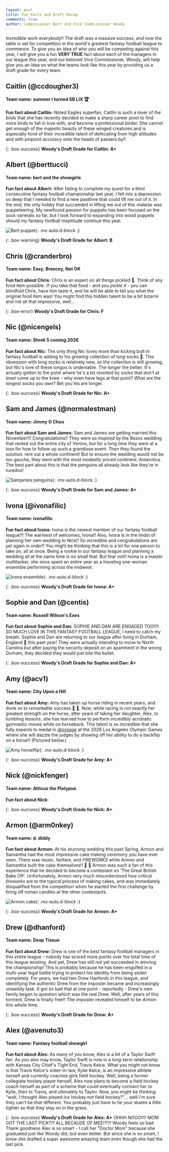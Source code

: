```yaml
---
layout: post
title: Fun Facts and Draft Recap
comments: true
author: Commissioner Bert and Vice Commissioner Woody
---
```



Incredible work everybody!! The draft was a massive success, and now the table is set for competition in the world's greatest fantasy football league to commence. To give you an idea of who you will be competing against this year, I will give you a fun **VERY TRUE** fact about each of the managers in our league this year, and our beloved Vice Commissioner, Woody, will help give you an idea on what the teams look like this year by providing us a draft grade for every team.



## Caitlin (@ccdougher3)

#### Team name: summer i turned SB LIX &#127942;

**Fun fact about Caitlin:** Noted Eagles superfan, Caitlin is such a lover of _the birds_ that she has recently decided to make a sharp career pivot to find more birds to fall in love with, and become a professional birder. She cannot get enough of the majestic beauty of these winged creatures and is especially fond of their incredible talent of defecating from high altitudes and with pinpoint accuracy onto the heads of passers by!!

{: .box-success}
**Woody's Draft Grade for Caitlin: A+**



## Albert (@berttucci)

#### Team name: bert and the showgirls

**Fun fact about Albert:** After failing to complete my quest for a third consecutive fantasy football championship last year, I fell into a depression so deep that I needed to find a new pasttime that could lift me out of it. In the end, the only hobby that succeeded in lifting me out of this malaise was puppeteering. My newfound passion for puppets has been focused on the sock varietals so far, but I look forward to expanding into wood puppets should my fantasy football ineptitude continue this year.

![Bert puppet](https://al-pals.github.io/assets/img/bert_puppet.jpeg){: .mx-auto.d-block :}

{: .box-warning}
**Woody's Draft Grade for Albert: B**


## Chris (@cranderbro)

#### Team name: Easy, Breecey, Not OK

**Fun fact about Chris:** Chris is an expert on all things pickled &#129362;. Think of any food item possible. If you take that food - and you _pickle it_ - you can blindfold Chris, have him taste it, and he will be able to tell you what the original food item was! You might find this hidden talent to be a bit bizarre and not all that impressive, well...

{: .box-error}
**Woody's Draft Grade for Chris: F**


## Nic (@nicengels)

#### Team name: Shrek 5 coming 2026

**Fun fact about Nic:** The only thing Nic loves more than kicking butt in fantasy football is adding to his growing collection of _long_ socks &#129510;. This obsession with long socks is relatively new, so the collection is still growing, but Nic's love of these longos is undeniable. The longer the better. It's actually gotten to the point where he's a bit revolted by socks that don't at *least* come up to the knee - why even have legs at that point? What are the longest socks you own? Bet you his are longer.

{: .box-success}
**Woody's Draft Grade for Nic: A+**


## Sam and James (@normalestman)

#### Team name: Jimmy G Choo

**Fun fact about Sam and James:** Sam and James are getting married this November!!! Congratulations!! They were so inspired by the Bezos wedding that rented out the entire city of Venice, but for a long time they were at a loss for how to follow up such a grandiose event. Then they found the solution: rent out a whole continent! But to ensure the wedding would not be too gauche, they went with the most modestly priced continent: Antarctica. The best part about this is that the penguins all already look like they're in tuxedos!

![Samjames penguins](https://al-pals.github.io/assets/img/jimmy_choo_penguin.jpeg){: .mx-auto.d-block :}

{: .box-success}
**Woody's Draft Grade for Sam and James: A+**


## Ivona (@ivonafilic)

#### Team name: ivonafilic

**Fun fact about Ivona:** Ivona is the newest member of our fantasy football league!!! The warmest of welcomes, Ivona!! Also, Ivona is in the midst of planning her own wedding to Nick!! So incredible and congratulations are yet again in order!! You might be thinking that this is a lot for one person to take on, all at once. Being a rookie in our fantasy league _and_ planning a wedding all at the same time is no small feat. But fear not!! Ivona is a master multitasker, she once spent an entire year as a traveling one-woman ensemble performing across the midwest.

![Ivona ensemble](https://al-pals.github.io/assets/img/ivona_band.jpeg){: .mx-auto.d-block :}

{: .box-success}
**Woody's Draft Grade for Ivona: A+**


## Sophie and Dan (@centis)

#### Team name: Russell Wilson's Exes

**Fun fact about Sophie and Dan:** SOPHIE AND DAN ARE ENGAGED TOO!!!! SO MUCH LOVE IN THIS FANTASY FOOTBALL LEAGUE, I need to catch my breath. Sophie and Dan are returning to our league after living in Durham, England &#127988; this past year! They were actually intending to move to North Carolina but after paying the security deposit on an apartment in the wrong Durham, they decided they would just bite the bullet.


{: .box-success}
**Woody's Draft Grade for Sophie and Dan: A+**


## Amy (@acv1)

#### Team name: City Upon a Hill

**Fun fact about Amy:** Amy has taken up horse riding in recent years, and done so to *remarkable* success &#128014; &#128014;. Now, while racing is not exactly her greatest strength on the horse, after years of taking her daughter, Alex, to tumbling lessons, she has learned how to perform incredibly acrobatic gymnastic moves while on horseback. This talent is so incredible that she fully expects to medal in [_dressage_](https://www.youtube.com/shorts/CniEbJXHDq8) at the 2028 Los Angeles Olympic Games where she will dazzle the judges by showing off her ability to do a backflip on a horse!! (Pictured below.)

![Amy horseflip](https://al-pals.github.io/assets/img/amy_horseflip.jpeg){: .mx-auto.d-block :}

{: .box-success}
**Woody's Draft Grade for Amy: A+**


## Nick (@nickfenger)

#### Team name: Atticus the Platypus

**Fun fact about Nick:**

{: .box-success}
**Woody's Draft Grade for Nick: A+**



## Armon (@arm0nkey)

#### Team name: d. diddy

**Fun fact about Armon:** At his *stunning* wedding this past Spring, Armon and Samantha had the most impressive cake making ceremony you have ever seen. There was music, fanfare, and *FIREWORKS* while Armon and Samantha built the cake themselves!! &#127879; &#127874; Armon was such a fan of this experience that he decided to become a contestant on 'The Great British Bake Off'. Unfortunately, Armon very much misunderstood how critical _fireworks_ are to the typical process of making cakes, and was immediately disqualified from the competition when he started the first challenge by firing off roman candles at the other contestants.

![Armon cake](https://al-pals.github.io/assets/img/armon_cake.jpeg){: .mx-auto.d-block :}

{: .box-success}
**Woody's Draft Grade for Armon: A+**


## Drew (@dhanford)

#### Team name: Deap Tissue

**Fun fact about Drew:** Drew is one of the best fantasy football managers in this entire league - nobody has scored more points over the total time of this league existing. And yet, Drew has still not yet succeeded in winning the championship! This is probably because he has been engulfed in a multi-year legal battle trying to protect his identity from being stolen completely. For years, we had two Drew Hanfords in this league, and identifying the authentic Drew from the imposter became and increasingly unweildy task. It got so bad that at one point - reportedly - Drew's own family began to question which was the real Drew. Well, after years of this torment, Drew is finally free!! The imposter revealed himself to be _Armon_ this whole time.

{: .box-success}
**Woody's Draft Grade for Drew: A+**


## Alex (@avenuto3)

#### Team name: Fantasy football showgirl


**Fun fact about Alex:** As many of you know, Alex is a bit of a Taylor Swift fan. As you also may know, Taylor Swift is now in a long-term relationship with Kansas City Chief's Tight End, Travis Kelce. What you might not know is that Travis Kelce's sister-in-law, Kylie Kelce, is an impressive athlete herself and currently coaches girls field hockey. Well, being a former collegiate hockey player herself, Alex now plans to become a field hockey coach herself as part of a scheme that could eventually connect her to Kylie, then to Travis, and ultimately to Taylor. Now, you might be thinking "wait, I thought Alex played _ice_ hockey not field hockey?"... well I'm sure they can't be _that_ different. You probably just have to tie your skates a little tighter so that they stay on in the grass.

{: .box-success}
**Woody's Draft Grade for Alex: A+** OHHH NOOO!!!! MOM GOT THE LAST PICK?!? ALL BECAUSE OF MEE!?!?! Woody feels so bad. Thank goodness Alex is so smart - I call her "Doctor Mom" because she graduated just like Woody did, but even better. But since she is so smart, I know she drafted a super awesome amazing team even though she had the last pick.

